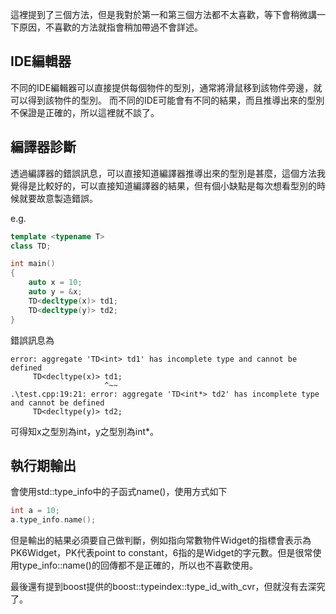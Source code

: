 這裡提到了三個方法，但是我對於第一和第三個方法都不太喜歡，等下會稍微講一下原因，不喜歡的方法就指會稍加帶過不會詳述。

## IDE編輯器
不同的IDE編輯器可以直接提供每個物件的型別，通常將滑鼠移到該物件旁邊，就可以得到該物件的型別。
而不同的IDE可能會有不同的結果，而且推導出來的型別不保證是正確的，所以這裡就不談了。

## 編譯器診斷
透過編譯器的錯誤訊息，可以直接知道編譯器推導出來的型別是甚麼，這個方法我覺得是比較好的，可以直接知道編譯器的結果，但有個小缺點是每次想看型別的時候就要故意製造錯誤。

e.g.
```cpp
template <typename T>
class TD;

int main()
{
    auto x = 10;
    auto y = &x;
    TD<decltype(x)> td1;
    TD<decltype(y)> td2;
}
```

錯誤訊息為
```
error: aggregate 'TD<int> td1' has incomplete type and cannot be defined
     TD<decltype(x)> td1;
                     ^~~
.\test.cpp:19:21: error: aggregate 'TD<int*> td2' has incomplete type and cannot be defined
     TD<decltype(y)> td2;
```

可得知x之型別為int，y之型別為int*。

## 執行期輸出
會使用std::type_info中的子函式name()，使用方式如下

```cpp
int a = 10;
a.type_info.name();
```

但是輸出的結果必須要自己做判斷，例如指向常數物件Widget的指標會表示為PK6Widget，PK代表point to constant，6指的是Widget的字元數。但是很常使用type_info::name()的回傳都不是正確的，所以也不喜歡使用。

最後還有提到boost提供的boost::typeindex::type_id_with_cvr，但就沒有去深究了。